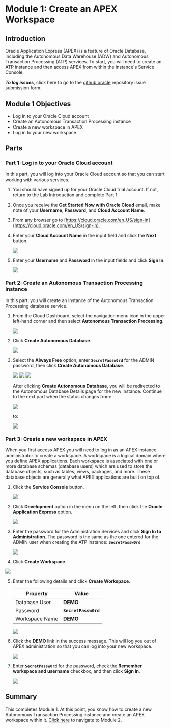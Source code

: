 # Module 1: Create an APEX Workspace

## Introduction

Oracle Application Express (APEX) is a feature of Oracle Database, including the Autonomous Data Warehouse (ADW) and Autonomous Transaction Processing (ATP) services. To start, you will need to create an ATP instance and then access APEX from within the instance's Service Console. 

***To log issues***, click here to go to the [github oracle](https://github.com/oracle/learning-library/issues/new) repository issue submission form.

## Module 1 Objectives

- Log in to your Oracle Cloud account
- Create an Autonomous Transaction Processing instance
- Create a new workspace in APEX
- Log in to your new workspace

## Parts

### **Part 1:** Log in to your Oracle Cloud account

In this part, you will log into your Oracle Cloud account so that you can start working with various services.

1.  You should have signed up for your Oracle Cloud trial account. If not, return to the Lab Introduction and complete Part 1.

2.  Once you receive the **Get Started Now with Oracle Cloud** email, make note of your **Username**, **Password**, and **Cloud Account Name**.

3.  From any browser go to [https://cloud.oracle.com/en_US/sign-in](https://cloud.oracle.com/en_US/sign-in).

4.  Enter your **Cloud Account Name** in the input field and click the **Next** button.

    ![](images/1/enter-oracle-cloud-account-name.png)

5.  Enter your **Username** and **Password** in the input fields and click **Sign In**.

    ![](images/1/enter-user-name-and-password.png)

### **Part 2:** Create an Autonomous Transaction Processing instance

In this part, you will create an instance of the Autonomous Transaction Processing database service.

1.  From the Cloud Dashboard, select the navigation menu icon in the upper left-hand corner and then select **Autonomous Transaction Processing**.

    ![](images/1/select-atp-in-nav-menu.png)

2.  Click **Create Autonomous Database**.

    ![](images/1/click-create-autonomous-database.png)

3.  Select the **Always Free** option, enter **`SecretPassw0rd`** for the ADMIN password, then click **Create Autonomous Database**.

    ![](images/1/atp-settings-1.png)
    ![](images/1/atp-settings-2.png)
    ![](images/1/atp-settings-3.png)

    After clicking **Create Autonomous Database**, you will be redirected to the Autonomous Database Details page for the new instance. Continue to the next part when the status changes from:

    ![](images/1/status-provisioning.png) 

    to:

    ![](images/1/status-available.png)

### **Part 3:** Create a new workspace in APEX

When you first access APEX you will need to log in as an APEX instance administrator to create a workspace. A workspace is a logical domain where you define APEX applications. Each workspace is associated with one or more database schemas (database users) which are used to store the database objects, such as tables, views, packages, and more. These database objects are generally what APEX applications are built on top of.

1.  Click the **Service Console** button.

    ![](images/1/click-atp-service-console.png)

2.  Click **Development** option in the menu on the left, then click the **Oracle Application Express** option.

    ![](images/1/click-application-express.png)

3.  Enter the password for the Administration Services and click **Sign In to Administration**. The password is the same as the one entered for the ADMIN user when creating the ATP instance: **`SecretPassw0rd`**

    ![](images/1/log-in-as-admin.png)

4.  Click **Create Workspace**.
  
   ![](images/1/welcome-create-workspace.png)

5.  Enter the following details and click **Create Workspace**.

    | Property | Value |
    | --- | --- |
    | Database User | **DEMO** |
    | Password | **`SecretPassw0rd`** |
    | Workspace Name | **DEMO** |
  
    ![](images/1/create-workspace.png)

6.  Click the **DEMO** link in the success message. This will log you out of APEX administration so that you can log into your new workspace. 
	
    ![](images/1/log-out-from-admin.png)

7.  Enter **`SecretPassw0rd`** for the password, check the **Remember workspace and username** checkbox, and then click **Sign In**.

    ![](images/1/log-in-to-workspace.png)

## Summary

This completes Module 1. At this point, you know how to create a new Autonomous Transaction Processing instance and create an APEX workspace within it. [Click here](2-create-an-app-from-a-spreadsheet.md) to navigate to Module 2.